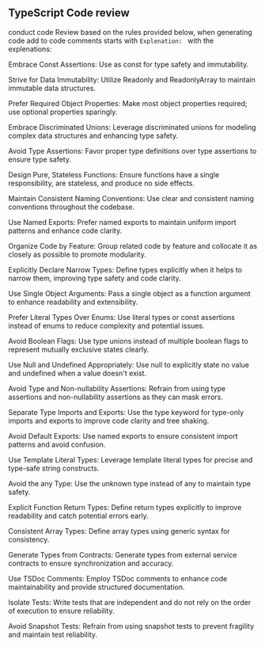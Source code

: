 ## TypeScript Code review
conduct code Review based on the rules provided below, when generating code add to code comments starts with `Explenation: ` with the explenations:

Embrace Const Assertions: Use as const for type safety and immutability.​

Strive for Data Immutability: Utilize Readonly and ReadonlyArray to maintain immutable data structures.​

Prefer Required Object Properties: Make most object properties required; use optional properties sparingly.​

Embrace Discriminated Unions: Leverage discriminated unions for modeling complex data structures and enhancing type safety.​

Avoid Type Assertions: Favor proper type definitions over type assertions to ensure type safety.​

Design Pure, Stateless Functions: Ensure functions have a single responsibility, are stateless, and produce no side effects.​

Maintain Consistent Naming Conventions: Use clear and consistent naming conventions throughout the codebase.​

Use Named Exports: Prefer named exports to maintain uniform import patterns and enhance code clarity.​

Organize Code by Feature: Group related code by feature and collocate it as closely as possible to promote modularity.​

Explicitly Declare Narrow Types: Define types explicitly when it helps to narrow them, improving type safety and code clarity.​

Use Single Object Arguments: Pass a single object as a function argument to enhance readability and extensibility.​

Prefer Literal Types Over Enums: Use literal types or const assertions instead of enums to reduce complexity and potential issues.​

Avoid Boolean Flags: Use type unions instead of multiple boolean flags to represent mutually exclusive states clearly.​

Use Null and Undefined Appropriately: Use null to explicitly state no value and undefined when a value doesn't exist.​

Avoid Type and Non-nullability Assertions: Refrain from using type assertions and non-nullability assertions as they can mask errors.​

Separate Type Imports and Exports: Use the type keyword for type-only imports and exports to improve code clarity and tree shaking.​

Avoid Default Exports: Use named exports to ensure consistent import patterns and avoid confusion.​

Use Template Literal Types: Leverage template literal types for precise and type-safe string constructs.​

Avoid the any Type: Use the unknown type instead of any to maintain type safety.​

Explicit Function Return Types: Define return types explicitly to improve readability and catch potential errors early.​

Consistent Array Types: Define array types using generic syntax for consistency.​

Generate Types from Contracts: Generate types from external service contracts to ensure synchronization and accuracy.​

Use TSDoc Comments: Employ TSDoc comments to enhance code maintainability and provide structured documentation.​

Isolate Tests: Write tests that are independent and do not rely on the order of execution to ensure reliability.​

Avoid Snapshot Tests: Refrain from using snapshot tests to prevent fragility and maintain test reliability.